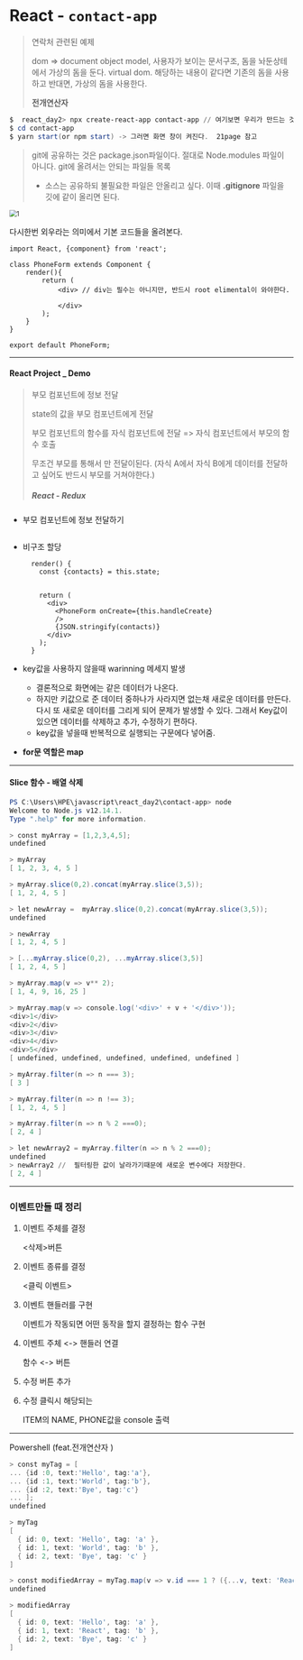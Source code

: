# React  - `contact-app`

> 연락처 관련된 예제
>
> dom => document object model, 사용자가 보이는 문서구조, 돔을 놔둔상테에서 가상의 돔을 둔다. virtual dom. 해당하는 내용이 같다면 기존의 돔을 사용하고 반대면, 가상의 돔을 사용한다.
>
> __전개연산자__



```powershell
$  react_day2> npx create-react-app contact-app // 여기보면 우리가 만드는 것이 연락처앱 contact-app
$ cd contact-app
$ yarn start(or npm start) -> 그러면 화면 창이 켜진다.  21page 참고
```



> git에 공유하는 것은 package.json파일이다. 절대로 Node.modules 파일이 아니다.
> git에 올려서는 안되는 파일들 목록
>
>  - 소스는 공유하되 불필요한 파일은 안올리고 싶다. 이때 **.gitignore** 파일을 깃에 같이 올리면 된다.

<img src="https://user-images.githubusercontent.com/34231229/73799676-eacdb500-47f9-11ea-973e-a41bd423a80a.JPG" alt="1" style="zoom:80%;" />



다시한번 외우라는 의미에서 기본 코드들을 올려본다.

```react
import React, {component} from 'react';

class PhoneForm extends Component {
    render(){
        return (
            <div> // div는 필수는 아니지만, 반드시 root elimental이 와야한다.
                
            </div>
        );
    }
}

export default PhoneForm;
```



---



#### React Project _ Demo

> 부모 컴포넌트에 정보 전달
>
> state의 값을 부모 컴포넌트에게 전달
>
> 부모 컴포넌트의 함수를 자식 컴포넌트에 전달 => 자식 컴포넌트에서 부모의 함수 호출
>
> 무조건 부모를 통해서 만 전달이된다. (자식 A에서 자식 B에게 데이터를 전달하고 싶어도 반드시 부모를 거쳐야한다.)
>
> ##### React - Redux



+ 부모 컴포넌트에 정보 전달하기

  ```
  
  ```

+ 비구조 할당

  ```
    render() {
      const {contacts} = this.state;
  
      
      return (
        <div>
          <PhoneForm onCreate={this.handleCreate} 
          />
          {JSON.stringify(contacts)}
        </div>
      );
    }
  ```

  

+ key값을 사용하지 않을때 warinning 메세지 발생 
  + 결론적으로 화면에는 같은 데이터가 나온다.
  + 하지만 키값으로 준 데이터 중하나가 사라지면 없는채 새로운 데이터를 만든다. 다시 또 새로운 데이터를 그리게 되어 문제가 발생할 수 있다. 그래서 Key값이 있으면 데이터를 삭제하고 추가, 수정하기 편하다.
  + key값을 넣을때 반복적으로 실행되는 구문에다 넣어줌.
+ **for문 역할은 map**



---

#### Slice 함수 - 배열 삭제

```powershell
PS C:\Users\HPE\javascript\react_day2\contact-app> node
Welcome to Node.js v12.14.1.
Type ".help" for more information.

> const myArray = [1,2,3,4,5];
undefined

> myArray
[ 1, 2, 3, 4, 5 ]

> myArray.slice(0,2).concat(myArray.slice(3,5));
[ 1, 2, 4, 5 ]

> let newArray =  myArray.slice(0,2).concat(myArray.slice(3,5));
undefined

> newArray
[ 1, 2, 4, 5 ]

> [...myArray.slice(0,2), ...myArray.slice(3,5)]
[ 1, 2, 4, 5 ]

> myArray.map(v => v** 2);
[ 1, 4, 9, 16, 25 ]

> myArray.map(v => console.log('<div>' + v + '</div>'));
<div>1</div>
<div>2</div>
<div>3</div>
<div>4</div>
<div>5</div>
[ undefined, undefined, undefined, undefined, undefined ]

> myArray.filter(n => n === 3);
[ 3 ]

> myArray.filter(n => n !== 3);
[ 1, 2, 4, 5 ]

> myArray.filter(n => n % 2 ===0);
[ 2, 4 ]

> let newArray2 = myArray.filter(n => n % 2 ===0);
undefined
> newArray2 //  필터링한 값이 날라가기때문에 새로운 변수에다 저장한다.
[ 2, 4 ]
```



---

### 이벤트만들 때  정리

1. 이벤트 주체를 결정

   <삭제>버튼

2. 이벤트 종류를 결정

   <클릭 이벤트>

3. 이벤트 핸들러를 구현

   이벤트가 작동되면 어떤 동작을 할지 결정하는 함수 구현

4. 이벤트 주체 <-> 핸들러 연결

   함수 <-> 버튼

5. 수정 버튼 추가

6. 수정 클릭시 해당되는

   ITEM의  NAME, PHONE값을 console 출력

---



Powershell (feat.전개연산자 )

```powershell
> const myTag = [
... {id :0, text:'Hello', tag:'a'},
... {id :1, text:'World', tag:'b'},
... {id :2, text:'Bye', tag:'c'}
... ];
undefined

> myTag
[
  { id: 0, text: 'Hello', tag: 'a' },
  { id: 1, text: 'World', tag: 'b' },
  { id: 2, text: 'Bye', tag: 'c' }
]

> const modifiedArray = myTag.map(v => v.id === 1 ? ({...v, text: 'React'}) : v );
undefined

> modifiedArray
[
  { id: 0, text: 'Hello', tag: 'a' },
  { id: 1, text: 'React', tag: 'b' },
  { id: 2, text: 'Bye', tag: 'c' }
]
```

